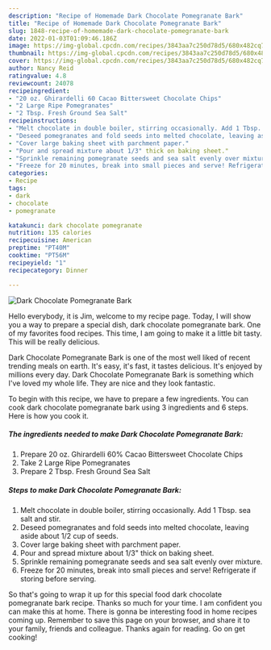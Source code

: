 ```yaml
---
description: "Recipe of Homemade Dark Chocolate Pomegranate Bark"
title: "Recipe of Homemade Dark Chocolate Pomegranate Bark"
slug: 1848-recipe-of-homemade-dark-chocolate-pomegranate-bark
date: 2022-01-03T01:09:46.186Z
image: https://img-global.cpcdn.com/recipes/3843aa7c250d78d5/680x482cq70/dark-chocolate-pomegranate-bark-recipe-main-photo.jpg
thumbnail: https://img-global.cpcdn.com/recipes/3843aa7c250d78d5/680x482cq70/dark-chocolate-pomegranate-bark-recipe-main-photo.jpg
cover: https://img-global.cpcdn.com/recipes/3843aa7c250d78d5/680x482cq70/dark-chocolate-pomegranate-bark-recipe-main-photo.jpg
author: Nancy Reid
ratingvalue: 4.8
reviewcount: 24078
recipeingredient:
- "20 oz. Ghirardelli 60 Cacao Bittersweet Chocolate Chips"
- "2 Large Ripe Pomegranates"
- "2 Tbsp. Fresh Ground Sea Salt"
recipeinstructions:
- "Melt chocolate in double boiler, stirring occasionally. Add 1 Tbsp. sea salt and stir."
- "Deseed pomegranates and fold seeds into melted chocolate, leaving aside about 1/2 cup of seeds."
- "Cover large baking sheet with parchment paper."
- "Pour and spread mixture about 1/3" thick on baking sheet."
- "Sprinkle remaining pomegranate seeds and sea salt evenly over mixture."
- "Freeze for 20 minutes, break into small pieces and serve! Refrigerate if storing before serving."
categories:
- Recipe
tags:
- dark
- chocolate
- pomegranate

katakunci: dark chocolate pomegranate 
nutrition: 135 calories
recipecuisine: American
preptime: "PT40M"
cooktime: "PT56M"
recipeyield: "1"
recipecategory: Dinner

---
```



![Dark Chocolate Pomegranate Bark](https://img-global.cpcdn.com/recipes/3843aa7c250d78d5/680x482cq70/dark-chocolate-pomegranate-bark-recipe-main-photo.jpg)

Hello everybody, it is Jim, welcome to my recipe page. Today, I will show you a way to prepare a special dish, dark chocolate pomegranate bark. One of my favorites food recipes. This time, I am going to make it a little bit tasty. This will be really delicious.

Dark Chocolate Pomegranate Bark is one of the most well liked of recent trending meals on earth. It's easy, it's fast, it tastes delicious. It's enjoyed by millions every day. Dark Chocolate Pomegranate Bark is something which I've loved my whole life. They are nice and they look fantastic.




To begin with this recipe, we have to prepare a few ingredients. You can cook dark chocolate pomegranate bark using 3 ingredients and 6 steps. Here is how you cook it.

<!--inarticleads1-->

##### The ingredients needed to make Dark Chocolate Pomegranate Bark:

1. Prepare 20 oz. Ghirardelli 60% Cacao Bittersweet Chocolate Chips
1. Take 2 Large Ripe Pomegranates
1. Prepare 2 Tbsp. Fresh Ground Sea Salt




<!--inarticleads2-->

##### Steps to make Dark Chocolate Pomegranate Bark:

1. Melt chocolate in double boiler, stirring occasionally. Add 1 Tbsp. sea salt and stir.
1. Deseed pomegranates and fold seeds into melted chocolate, leaving aside about 1/2 cup of seeds.
1. Cover large baking sheet with parchment paper.
1. Pour and spread mixture about 1/3" thick on baking sheet.
1. Sprinkle remaining pomegranate seeds and sea salt evenly over mixture.
1. Freeze for 20 minutes, break into small pieces and serve! Refrigerate if storing before serving.




So that's going to wrap it up for this special food dark chocolate pomegranate bark recipe. Thanks so much for your time. I am confident you can make this at home. There is gonna be interesting food in home recipes coming up. Remember to save this page on your browser, and share it to your family, friends and colleague. Thanks again for reading. Go on get cooking!

